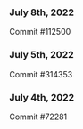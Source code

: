 ### July 8th, 2022

Commit #112500

### July 5th, 2022

Commit #314353


### July 4th, 2022

Commit #72281
